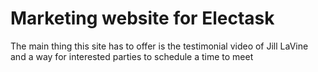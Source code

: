 # Marketing website for Electask

The main thing this site has to offer is the testimonial video of Jill LaVine
and a way for interested parties to schedule a time to meet
